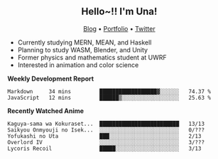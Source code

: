 <h2 align="center">
  Hello~!! I'm Una!
</h2>

<p align="center">
  <a href="https://anarchy.website/">Blog</a> &bull;
  <a href="https://una-ada.github.io/">Portfolio</a> &bull;
  <a href="https://twitter.com/xn__z7x">Twitter</a>
</p>

- Currently studying MERN, MEAN, and Haskell
- Planning to study WASM, Blender, and Unity
- Former physics and mathematics student at UWRF
- Interested in animation and color science

**Weekly Development Report**

<!--START_SECTION:waka-->

```text
Markdown     34 mins         ██████████████████▓░░░░░░   74.37 %
JavaScript   12 mins         ██████▒░░░░░░░░░░░░░░░░░░   25.63 %
```

<!--END_SECTION:waka-->

**Recently Watched Anime**

<!-- RECENT-ANIME:START -->

    Kaguya-sama wa Kokuraset...  █████████████████████████   13/13
    Saikyou Onmyouji no Isek...  ░░░░░░░░░░░░░░░░░░░░░░░░░   0/???
    Yofukashi no Uta             ███░░░░░░░░░░░░░░░░░░░░░░   2/13
    Overlord IV                  ░░░░░░░░░░░░░░░░░░░░░░░░░   3/???
    Lycoris Recoil               █████░░░░░░░░░░░░░░░░░░░░   3/13
<!-- RECENT-ANIME:END -->
